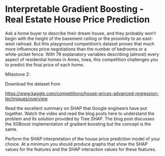 # Interpretable Gradient Boosting - Real Estate House Price Prediction

Ask a home buyer to describe their dream house, and they probably won’t begin with the height of the basement ceiling or the proximity to an east-west railroad. But this playground competition’s dataset proves that much more influences price negotiations than the number of bedrooms or a white-picket fence. With 79 explanatory variables describing (almost) every aspect of residential homes in Ames, Iowa, this competition challenges you to predict the final price of each home.


Milestone 2: 

Download the dataset from

https://www.kaggle.com/competitions/house-prices-advanced-regression-techniques/overview

Read the excellent summary on SHAP that Google engineers have put together. Watch the video and read the blog posts here to understand the problem and its solution provided by Tree SHAP. The blog post discusses the XGBoost implementation of gradient boosting but the concept is the same.

Perform the SHAP interpretation of the house price prediction model of your choice. At a minimum you should produce graphs that show the SHAP values for the features and the SHAP interaction values for these features.






